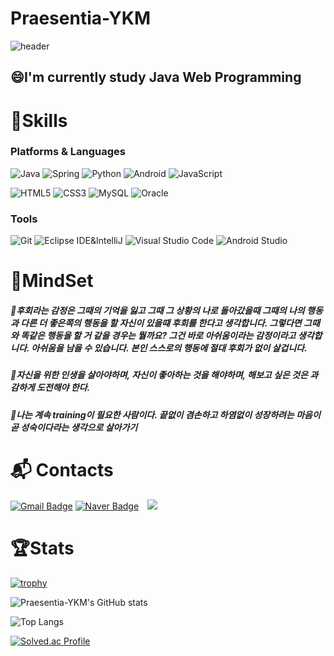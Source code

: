 # Praesentia-YKM

<div>
  
![header](https://capsule-render.vercel.app/api?type=waving&color=timeauto&height=220&section=header&text=Praesentia-YKM's%20Profile&fontSize=70&fontColor=#00D8FF)

  <h2>😄I'm currently study Java Web Programming</h2>
  
  # 💪Skills
### Platforms & Languages
![Java](https://img.shields.io/badge/Java-007396.svg?&style=for-the-badge&logo=Java&logoColor=white)
![Spring](https://img.shields.io/badge/Spring-6DB33F.svg?&style=for-the-badge&logo=Spring&logoColor=white)
![Python](https://img.shields.io/badge/Python-3776AB.svg?&style=for-the-badge&logo=Python&logoColor=white)
![Android](https://img.shields.io/badge/Android-3DDC84.svg?&style=for-the-badge&logo=Android&logoColor=white)
![JavaScript](https://img.shields.io/badge/JavaScript-F7DF1E.svg?&style=for-the-badge&logo=JavaScript&logoColor=white)

![HTML5](https://img.shields.io/badge/HTML5-E34F26.svg?&style=for-the-badge&logo=HTML5&logoColor=white)
![CSS3](https://img.shields.io/badge/CSS3-1572B6.svg?&style=for-the-badge&logo=CSS3&logoColor=white)
![MySQL](https://img.shields.io/badge/MySQL-4479A1.svg?&style=for-the-badge&logo=MySQL&logoColor=white)
![Oracle](https://img.shields.io/badge/Oracle-F80000.svg?&style=for-the-badge&logo=Oracle&logoColor=white)

### Tools
![Git](https://img.shields.io/badge/Git-F05032.svg?&style=for-the-badge&logo=Git&logoColor=white)
![Eclipse IDE&IntelliJ](https://img.shields.io/badge/Eclipse%20IDE-2C2255.svg?&style=for-the-badge&logo=Eclipse%20IDE&logoColor=white)
![Visual Studio Code](https://img.shields.io/badge/Visual%20Studio%20Code-007ACC.svg?&style=for-the-badge&logo=Visual%20Studio%20Code&logoColor=white)
![Android Studio](https://img.shields.io/badge/Android%20Studio-3DDC84.svg?&style=for-the-badge&logo=Android%20Studio&logoColor=white)

  # 🤔MindSet
  <h5>💭후회라는 감정은 그때의 기억을 잃고 그때 그 상황의 나로 돌아갔을때 그때의 나의 행동과 다른 더 좋은쪽의 행동을 할 자신이 있을떄 후회를 한다고 생각합니다. 그렇다면 그때와 똑같은 행동을 할 거 같을 경우는 뭘까요? 그건 바로 아쉬움이라는 감정이라고 생각합니다. 아쉬움을 남을 수 있습니다. 본인 스스로의 행동에 절대 후회가 없이 살겁니다.</h5>
  <h5>💭자신을 위한 인생을 살아야하며, 자신이 좋아하는 것을 해야하며, 해보고 싶은 것은 과감하게 도전해야 한다. </h5>
  <h5>💭나는 계속 training이 필요한 사람이다. 끝없이 겸손하고 하염없이 성장하려는 마음이 곧 성숙이다라는 생각으로 살아가기 </h5>
  
  
# :mailbox_with_mail: Contacts
[![Gmail Badge](https://img.shields.io/badge/Gmail-d14836?style=flat-square&logo=Gmail&logoColor=white&link=mailto:yangkwonmo0916@gmail.com)](mailto:yangkwonmo0916@gmail.com)
[![Naver Badge](https://img.shields.io/badge/Naver-03C75A?style=flat-square&logo=Naver&logoColor=white&link=mailto:ykm8864@naver.com)](mailto:ykm8864@naver.com)
<a href="https://www.instagram.com/kwon._.moya/">
    <img 
        src="http://img.shields.io/badge/-Instagram-black?style=flat&logo=Instagram&link=https://www.instagram.com/kwon._.moya/"
        style="height : auto; margin-left : 10px; margin-right : 10px;"/>
</a>
</div>
<p>  
  
#  🏆Stats
[![trophy](https://github-profile-trophy.vercel.app/?username=Praesentia-YKM)](https://github.com/ryo-ma/github-profile-trophy)

![Praesentia-YKM's GitHub stats](https://github-readme-stats.vercel.app/api?username=Praesentia-YKM&show_icons=true&theme=highcontrast)
  
![Top Langs](https://github-readme-stats.vercel.app/api/top-langs/?username=Praesentia-YKM&layout=compact&theme=tokyonight)
  
[![Solved.ac Profile](http://mazassumnida.wtf/api/v2/generate_badge?boj=ykm09160916)](https://solved.ac/ykm09160916/)
  
</p>
